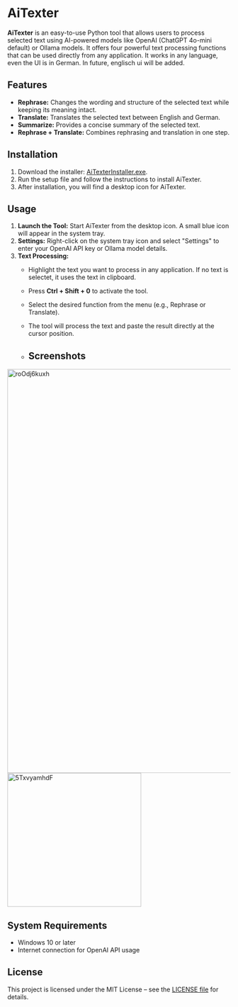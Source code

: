 # AiTexter

**AiTexter** is an easy-to-use Python tool that allows users to process selected text using AI-powered models like OpenAI (ChatGPT 4o-mini default) or Ollama models. It offers four powerful text processing functions that can be used directly from any application. It works in any language, even the UI is in German. In future, englisch ui will be added.

## Features

- **Rephrase:** Changes the wording and structure of the selected text while keeping its meaning intact.
- **Translate:** Translates the selected text between English and German.
- **Summarize:** Provides a concise summary of the selected text.
- **Rephrase + Translate:** Combines rephrasing and translation in one step.

## Installation

1. Download the installer: [AiTexterInstaller.exe](https://github.com/NeverBeLazyG/AiTexter/releases/download/v1.01/AiTexterInstaller.exe).
2. Run the setup file and follow the instructions to install AiTexter.
3. After installation, you will find a desktop icon for AiTexter.

## Usage

1. **Launch the Tool:** Start AiTexter from the desktop icon. A small blue icon will appear in the system tray.
2. **Settings:** Right-click on the system tray icon and select "Settings" to enter your OpenAI API key or Ollama model details.
3. **Text Processing:**
   - Highlight the text you want to process in any application. If no text is selectet, it uses the text in clipboard.
   - Press **Ctrl + Shift + 0** to activate the tool.
   - Select the desired function from the menu (e.g., Rephrase or Translate).
   - The tool will process the text and paste the result directly at the cursor position.
  
   - ## Screenshots

<img width="912" alt="roOdj6kuxh" src="https://github.com/user-attachments/assets/aa4463e3-504a-45ee-9621-fc62f8cf873b">
<img width="302" alt="5TxvyamhdF" src="https://github.com/user-attachments/assets/ee230dfd-f6ec-439d-bb0f-3de59f31d6ce">


## System Requirements

- Windows 10 or later
- Internet connection for OpenAI API usage

## License

This project is licensed under the MIT License – see the [LICENSE file](LICENSE) for details.
